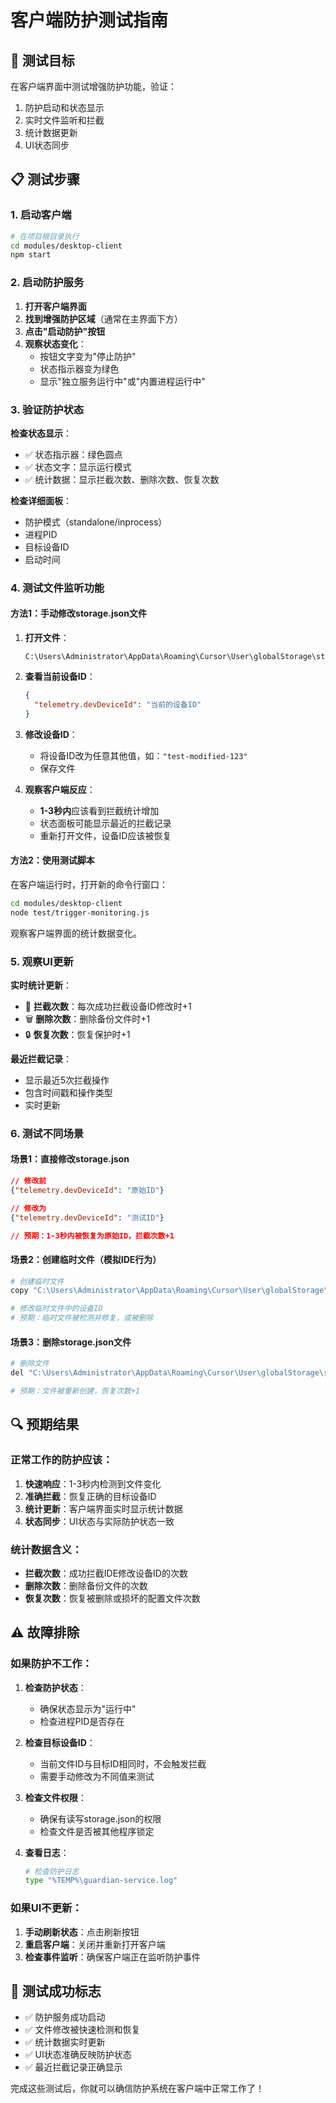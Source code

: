 # 客户端防护测试指南

## 🎯 测试目标

在客户端界面中测试增强防护功能，验证：
1. 防护启动和状态显示
2. 实时文件监听和拦截
3. 统计数据更新
4. UI状态同步

## 📋 测试步骤

### 1. 启动客户端

```bash
# 在项目根目录执行
cd modules/desktop-client
npm start
```

### 2. 启动防护服务

1. **打开客户端界面**
2. **找到增强防护区域**（通常在主界面下方）
3. **点击"启动防护"按钮**
4. **观察状态变化**：
   - 按钮文字变为"停止防护"
   - 状态指示器变为绿色
   - 显示"独立服务运行中"或"内置进程运行中"

### 3. 验证防护状态

**检查状态显示**：
- ✅ 状态指示器：绿色圆点
- ✅ 状态文字：显示运行模式
- ✅ 统计数据：显示拦截次数、删除次数、恢复次数

**检查详细面板**：
- 防护模式（standalone/inprocess）
- 进程PID
- 目标设备ID
- 启动时间

### 4. 测试文件监听功能

#### 方法1：手动修改storage.json文件

1. **打开文件**：
   ```
   C:\Users\Administrator\AppData\Roaming\Cursor\User\globalStorage\storage.json
   ```

2. **查看当前设备ID**：
   ```json
   {
     "telemetry.devDeviceId": "当前的设备ID"
   }
   ```

3. **修改设备ID**：
   - 将设备ID改为任意其他值，如：`"test-modified-123"`
   - 保存文件

4. **观察客户端反应**：
   - **1-3秒内**应该看到拦截统计增加
   - 状态面板可能显示最近的拦截记录
   - 重新打开文件，设备ID应该被恢复

#### 方法2：使用测试脚本

在客户端运行时，打开新的命令行窗口：

```bash
cd modules/desktop-client
node test/trigger-monitoring.js
```

观察客户端界面的统计数据变化。

### 5. 观察UI更新

**实时统计更新**：
- 🚨 **拦截次数**：每次成功拦截设备ID修改时+1
- 🗑️ **删除次数**：删除备份文件时+1  
- 🔒 **恢复次数**：恢复保护时+1

**最近拦截记录**：
- 显示最近5次拦截操作
- 包含时间戳和操作类型
- 实时更新

### 6. 测试不同场景

#### 场景1：直接修改storage.json
```json
// 修改前
{"telemetry.devDeviceId": "原始ID"}

// 修改为
{"telemetry.devDeviceId": "测试ID"}

// 预期：1-3秒内被恢复为原始ID，拦截次数+1
```

#### 场景2：创建临时文件（模拟IDE行为）
```bash
# 创建临时文件
copy "C:\Users\Administrator\AppData\Roaming\Cursor\User\globalStorage\storage.json" "C:\Users\Administrator\AppData\Roaming\Cursor\User\globalStorage\storage.json.vsctmp"

# 修改临时文件中的设备ID
# 预期：临时文件被检测并修复，或被删除
```

#### 场景3：删除storage.json文件
```bash
# 删除文件
del "C:\Users\Administrator\AppData\Roaming\Cursor\User\globalStorage\storage.json"

# 预期：文件被重新创建，恢复次数+1
```

## 🔍 预期结果

### 正常工作的防护应该：

1. **快速响应**：1-3秒内检测到文件变化
2. **准确拦截**：恢复正确的目标设备ID
3. **统计更新**：客户端界面实时显示统计数据
4. **状态同步**：UI状态与实际防护状态一致

### 统计数据含义：

- **拦截次数**：成功拦截IDE修改设备ID的次数
- **删除次数**：删除备份文件的次数
- **恢复次数**：恢复被删除或损坏的配置文件次数

## ⚠️ 故障排除

### 如果防护不工作：

1. **检查防护状态**：
   - 确保状态显示为"运行中"
   - 检查进程PID是否存在

2. **检查目标设备ID**：
   - 当前文件ID与目标ID相同时，不会触发拦截
   - 需要手动修改为不同值来测试

3. **检查文件权限**：
   - 确保有读写storage.json的权限
   - 检查文件是否被其他程序锁定

4. **查看日志**：
   ```bash
   # 检查防护日志
   type "%TEMP%\guardian-service.log"
   ```

### 如果UI不更新：

1. **手动刷新状态**：点击刷新按钮
2. **重启客户端**：关闭并重新打开客户端
3. **检查事件监听**：确保客户端正在监听防护事件

## 🎉 测试成功标志

- ✅ 防护服务成功启动
- ✅ 文件修改被快速检测和恢复
- ✅ 统计数据实时更新
- ✅ UI状态准确反映防护状态
- ✅ 最近拦截记录正确显示

完成这些测试后，你就可以确信防护系统在客户端中正常工作了！
